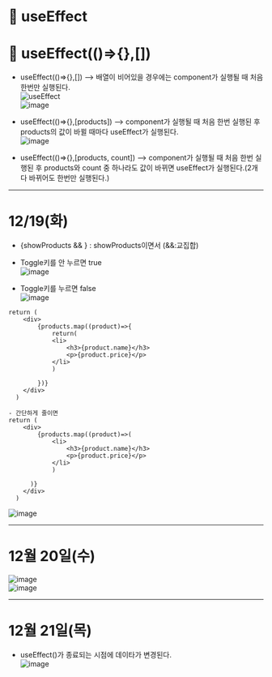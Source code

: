 # 💛 useEffect

# 🖤 useEffect(()=>{},[])
- useEffect(()=>{},[]) --> 배열이 비어있을 경우에는 component가 실행될 때 처음 한번만 실행된다.   
![useEffect](https://github.com/leegowoon/react/assets/145514701/c1637933-8b65-45a7-b084-c87652cafaa8)   
![image](https://github.com/leegowoon/react/assets/145514701/aa929964-3ff4-4901-a6be-7f342cd655a6)

- useEffect(()=>{},[products]) --> component가 실행될 때 처음 한번 실행된 후 products의 값이 바뀔 때마다 useEffect가 실행된다.   
![image](https://github.com/leegowoon/react/assets/145514701/1512654d-cf6f-4210-b0f7-66a56aefa6fa)

- useEffect(()=>{},[products, count]) --> component가 실행될 때 처음 한번 실행된 후 products와 count 중 하나라도 값이 바뀌면 useEffect가 실행된다.(2개 다 바뀌어도 한번만 실행된다.)





---

# 12/19(화)
- {showProducts && <Products/>} : showProducts이면서 <Products/> (&&:교집합)
- Toggle키를 안 누르면 true   
![image](https://github.com/leegowoon/react/assets/145514701/5d62d0b9-03cf-4b61-9df8-355edc3e60f6)

- Toggle키를 누르면 false   
![image](https://github.com/leegowoon/react/assets/145514701/3250d20b-1424-4356-8d8e-a348500ca9dc)

```
return (
    <div>
        {products.map((product)=>{
            return(
            <li>
                <h3>{product.name}</h3>
                <p>{product.price}</p>
            </li>
            )
            
        })}
    </div>
  )

- 간단하게 줄이면
return (
    <div>
        {products.map((product)=>(
            <li>
                <h3>{product.name}</h3>
                <p>{product.price}</p>
            </li>
            )

      )}
    </div>
  )
```
![image](https://github.com/leegowoon/react/assets/145514701/7348dfa0-bcfd-496c-a440-354ab550bf6e)

---
# 12월 20일(수)   
![image](https://github.com/leegowoon/react/assets/145514701/2422a2d0-59d4-4334-bc96-d83866877bb6)   
![image](https://github.com/leegowoon/react/assets/145514701/840ec332-f9d8-4b19-98ec-113e3a12faeb)

---
# 12월 21일(목)
- useEffect()가 종료되는 시점에 데이타가 변경된다.   
![image](https://github.com/leegowoon/react/assets/145514701/83ceb479-ba9e-48e0-98ee-b210b8bd89dc)









